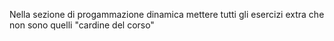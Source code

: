 
Nella sezione di progammazione dinamica mettere tutti gli esercizi extra che non sono quelli "cardine del corso"


